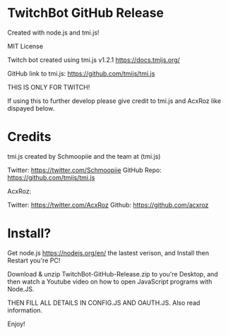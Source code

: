 # TwitchBot GitHub Release

Created with node.js and tmi.js!

MIT License

Twitch bot created using tmi.js v1.2.1
https://docs.tmijs.org/

GitHub link to tmi.js:
https://github.com/tmijs/tmi.js

THIS IS ONLY FOR TWITCH!

If using this to further develop please give credit to tmi.js and AcxRoz like dispayed below.

# Credits

tmi.js created by Schmoopiie and the team at (tmi.js)

Twitter: https://twitter.com/Schmoopiie
GitHub Repo: https://github.com/tmijs/tmi.js

AcxRoz:

Twitter: https://twitter.com/AcxRoz
Github: https://github.com/acxroz

# Install?

Get node.js https://nodejs.org/en/ the lastest verison, and Install then Restart you're PC!

Download & unzip TwitchBot-GitHub-Release.zip to you're Desktop, and then watch a Youtube video on how to open JavaScript programs with Node.JS.

THEN FILL ALL DETAILS IN CONFIG.JS AND OAUTH.JS. Also read information.

Enjoy!


